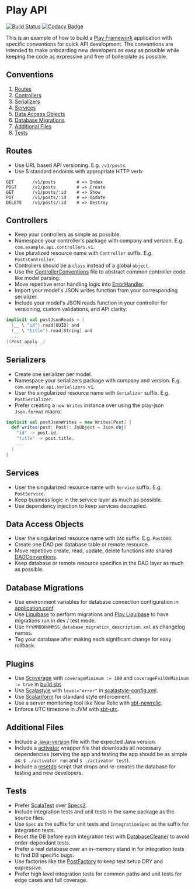 # Play API

[![Build Status](https://travis-ci.org/jtescher/play-api.svg)](https://travis-ci.org/jtescher/play-api)
[![Codacy Badge](https://api.codacy.com/project/badge/grade/0833151a4327414eb7c01c9c7e7c4826)](https://www.codacy.com/app/jatescher/play-api)

This is an example of how to build a [Play Framework](https://www.playframework.com/) application with specific
conventions for quick API development. The conventions are intended to make onboarding new developers as easy as possible
while keeping the code as expressive and free of boilerplate as possible.

## Conventions

1. [Routes](#routes)
1. [Controllers](#controllers)
1. [Serializers](#serializers)
1. [Services](#services)
1. [Data Access Objects](#data-access-objects)
1. [Database Migrations](#database-migrations)
1. [Additional Files](#additional-files)
1. [Tests](#tests)

## Routes

+ Use URL based API versioning. E.g. `/v1/posts`.
+ Use 5 standard endoints with appropriate HTTP verb:

```
GET       /v1/posts        # => Index
POST      /v1/posts        # => Create
GET       /v1/posts/:id    # => Show
PUT       /v1/posts/:id    # => Update
DELETE    /v1/posts/:id    # => Destroy
```

## Controllers

+ Keep your controllers as simple as possible.
+ Namespace your controller's package with company and version. E.g. `com.example.api.controllers.v1`.
+ Use pluralized resource name with `Controller` suffix. E.g. `PostsController`.
+ Controllers should be a `class` instead of a global `object`.
+ Use the [ControllerConventions](app/com/example/api/controllers/utils/ControllerConventions.scala) file to abstract
common controller code like model parsing.
+ Move repetitive error handling logic into [ErrorHandler](app/com/example/api/ErrorHandler.scala).
+ Import your model's JSON writes function from your corresponding serializer.
+ Include your model's JSON reads function in your controller for versioning, custom validations, and API clarity:

```scala
implicit val postJsonReads = (
  (__ \ "id").read[UUID] and
  (__ \ "title").read[String] and
  ...
)(Post.apply _)
```

## Serializers

+ Create one serializer per model.
+ Namespace your serializers package with company and version. E.g. `com.example.api.serializers.v1`.
+ User the singularized resource name with `Serializer` suffix. E.g. `PostSerializer`.
+ Prefer creating a `new Writes` instance over using the play-json `Json.format` macro:

```scala
implicit val postJsonWrites = new Writes[Post] {
  def writes(post: Post): JsObject = Json.obj(
    "id" -> post.id,
    "title" -> post.title,
    ...
  )
}
```

## Services

+ User the singularized resource name with `Service` suffix. E.g. `PostService`.
+ Keep business logic in the service layer as much as possible.
+ Use dependency injection to keep services decoupled.

## Data Access Objects

+ User the singularized resource name with `DAO` suffix. E.g. `PostDAO`.
+ Create one DAO per database table or remote resource.
+ Move repetitive create, read, update, delete functions into shared [DAOConventions](app/com/example/api/daos/DAOConventions.scala).
+ Keep database or remote resource specifics in the DAO layer as much as possible.

## Database Migrations

+ Use environment variables for database connection configuration in [application.conf](conf/application.conf).
+ Use [Liquibase](http://www.liquibase.org) to perform migrations and [Play Liquibase](https://github.com/Ticketfly/play-liquibase)
to have migrations run in dev / test mode.
+ Use `YYYMMDDHHMMSS_database_migration_description.xml` as changelog names.
+ Tag your database after making each significant change for easy rollback.

## Plugins

+ Use [Scoverage](https://github.com/scoverage/sbt-scoverage) with `coverageMinimum := 100` and `coverageFailOnMinimum := true`
in [build.sbt](build.sbt).
+ Use [Scalastyle](http://www.scalastyle.org/sbt.html) with `level="error"` in [scalastyle-config.xml](scalastyle-config.xml).
+ Use [Scalariform](https://github.com/daniel-trinh/scalariform) for standard style enforcement.
+ Use a server monitoring tool like New Relic with [sbt-newrelic](https://github.com/gilt/sbt-newrelic).
+ Enforce UTC timezone in JVM with [sbt-utc](https://github.com/tim-group/sbt-utc).

## Additional Files

+ Include a [.java-version](.java-version) file with the expected Java version.
+ Include a [activator](activator) wrapper file that downloads all necessary dependencies
(serving the app and testing the app should be as simple as: `$ ./activator run` and `$ ./activator test`).
+ Include a [resetdb](resetdb) script that drops and re-creates the database for testing and new developers.

## Tests

+ Prefer [ScalaTest](http://www.scalatest.org) over [Specs2](https://etorreborre.github.io/specs2).
+ Include integration tests and unit tests in the same package as the source files.
+ Use `Spec` as the suffix for unit tests and `IntegrationSpec` as the suffix for integration tests.
+ Reset the DB before each integration test with [DatabaseCleaner](test/utils/DatabaseCleaner.scala) to avoid order-dependant tests.
+ Prefer a real database over an in-memory stand in for integration tests to find DB specific bugs.
+ Use factories like the [PostFactory](test/factories/PostFactory.scala) to keep test setup DRY and expressive.
+ Prefer high level integration tests for common paths and unit tests for edge cases and full coverage.
